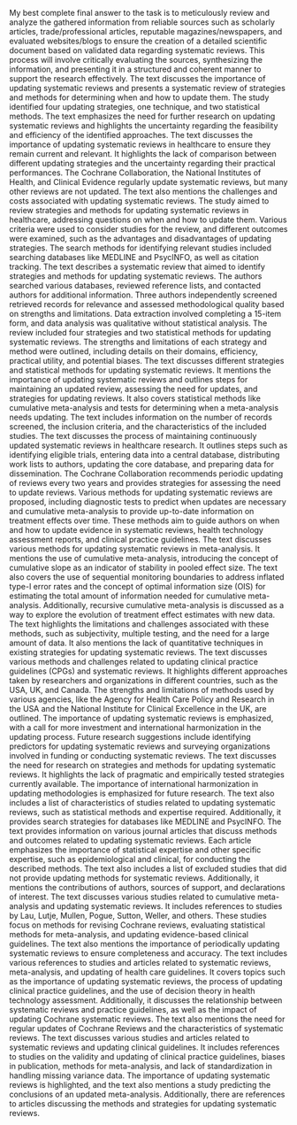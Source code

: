My best complete final answer to the task is to meticulously review and analyze the gathered information from reliable sources such as scholarly articles, trade/professional articles, reputable magazines/newspapers, and evaluated websites/blogs to ensure the creation of a detailed scientific document based on validated data regarding systematic reviews. This process will involve critically evaluating the sources, synthesizing the information, and presenting it in a structured and coherent manner to support the research effectively. The text discusses the importance of updating systematic reviews and presents a systematic review of strategies and methods for determining when and how to update them. The study identified four updating strategies, one technique, and two statistical methods. The text emphasizes the need for further research on updating systematic reviews and highlights the uncertainty regarding the feasibility and efficiency of the identified approaches. The text discusses the importance of updating systematic reviews in healthcare to ensure they remain current and relevant. It highlights the lack of comparison between different updating strategies and the uncertainty regarding their practical performances. The Cochrane Collaboration, the National Institutes of Health, and Clinical Evidence regularly update systematic reviews, but many other reviews are not updated. The text also mentions the challenges and costs associated with updating systematic reviews. The study aimed to review strategies and methods for updating systematic reviews in healthcare, addressing questions on when and how to update them. Various criteria were used to consider studies for the review, and different outcomes were examined, such as the advantages and disadvantages of updating strategies. The search methods for identifying relevant studies included searching databases like MEDLINE and PsycINFO, as well as citation tracking. The text describes a systematic review that aimed to identify strategies and methods for updating systematic reviews. The authors searched various databases, reviewed reference lists, and contacted authors for additional information. Three authors independently screened retrieved records for relevance and assessed methodological quality based on strengths and limitations. Data extraction involved completing a 15-item form, and data analysis was qualitative without statistical analysis. The review included four strategies and two statistical methods for updating systematic reviews. The strengths and limitations of each strategy and method were outlined, including details on their domains, efficiency, practical utility, and potential biases. The text discusses different strategies and statistical methods for updating systematic reviews. It mentions the importance of updating systematic reviews and outlines steps for maintaining an updated review, assessing the need for updates, and strategies for updating reviews. It also covers statistical methods like cumulative meta-analysis and tests for determining when a meta-analysis needs updating. The text includes information on the number of records screened, the inclusion criteria, and the characteristics of the included studies. The text discusses the process of maintaining continuously updated systematic reviews in healthcare research. It outlines steps such as identifying eligible trials, entering data into a central database, distributing work lists to authors, updating the core database, and preparing data for dissemination. The Cochrane Collaboration recommends periodic updating of reviews every two years and provides strategies for assessing the need to update reviews. Various methods for updating systematic reviews are proposed, including diagnostic tests to predict when updates are necessary and cumulative meta-analysis to provide up-to-date information on treatment effects over time. These methods aim to guide authors on when and how to update evidence in systematic reviews, health technology assessment reports, and clinical practice guidelines. The text discusses various methods for updating systematic reviews in meta-analysis. It mentions the use of cumulative meta-analysis, introducing the concept of cumulative slope as an indicator of stability in pooled effect size. The text also covers the use of sequential monitoring boundaries to address inflated type-I error rates and the concept of optimal information size (OIS) for estimating the total amount of information needed for cumulative meta-analysis. Additionally, recursive cumulative meta-analysis is discussed as a way to explore the evolution of treatment effect estimates with new data. The text highlights the limitations and challenges associated with these methods, such as subjectivity, multiple testing, and the need for a large amount of data. It also mentions the lack of quantitative techniques in existing strategies for updating systematic reviews. The text discusses various methods and challenges related to updating clinical practice guidelines (CPGs) and systematic reviews. It highlights different approaches taken by researchers and organizations in different countries, such as the USA, UK, and Canada. The strengths and limitations of methods used by various agencies, like the Agency for Health Care Policy and Research in the USA and the National Institute for Clinical Excellence in the UK, are outlined. The importance of updating systematic reviews is emphasized, with a call for more investment and international harmonization in the updating process. Future research suggestions include identifying predictors for updating systematic reviews and surveying organizations involved in funding or conducting systematic reviews. The text discusses the need for research on strategies and methods for updating systematic reviews. It highlights the lack of pragmatic and empirically tested strategies currently available. The importance of international harmonization in updating methodologies is emphasized for future research. The text also includes a list of characteristics of studies related to updating systematic reviews, such as statistical methods and expertise required. Additionally, it provides search strategies for databases like MEDLINE and PsycINFO. The text provides information on various journal articles that discuss methods and outcomes related to updating systematic reviews. Each article emphasizes the importance of statistical expertise and other specific expertise, such as epidemiological and clinical, for conducting the described methods. The text also includes a list of excluded studies that did not provide updating methods for systematic reviews. Additionally, it mentions the contributions of authors, sources of support, and declarations of interest. The text discusses various studies related to cumulative meta-analysis and updating systematic reviews. It includes references to studies by Lau, Lutje, Mullen, Pogue, Sutton, Weller, and others. These studies focus on methods for revising Cochrane reviews, evaluating statistical methods for meta-analysis, and updating evidence-based clinical guidelines. The text also mentions the importance of periodically updating systematic reviews to ensure completeness and accuracy. The text includes various references to studies and articles related to systematic reviews, meta-analysis, and updating of health care guidelines. It covers topics such as the importance of updating systematic reviews, the process of updating clinical practice guidelines, and the use of decision theory in health technology assessment. Additionally, it discusses the relationship between systematic reviews and practice guidelines, as well as the impact of updating Cochrane systematic reviews. The text also mentions the need for regular updates of Cochrane Reviews and the characteristics of systematic reviews. The text discusses various studies and articles related to systematic reviews and updating clinical guidelines. It includes references to studies on the validity and updating of clinical practice guidelines, biases in publication, methods for meta-analysis, and lack of standardization in handling missing variance data. The importance of updating systematic reviews is highlighted, and the text also mentions a study predicting the conclusions of an updated meta-analysis. Additionally, there are references to articles discussing the methods and strategies for updating systematic reviews.
